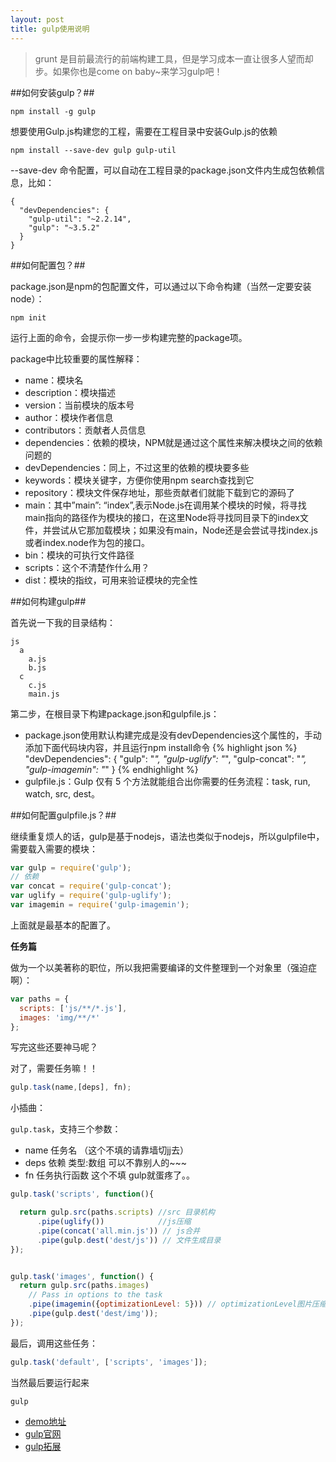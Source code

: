 ```yaml
---
layout: post
title: gulp使用说明
---
```


> grunt 是目前最流行的前端构建工具，但是学习成本一直让很多人望而却步。如果你也是come on baby~来学习gulp吧！

##如何安装gulp？##

```
npm install -g gulp
```

想要使用Gulp.js构建您的工程，需要在工程目录中安装Gulp.js的依赖

```
npm install --save-dev gulp gulp-util
```

--save-dev 命令配置，可以自动在工程目录的package.json文件内生成包依赖信息，比如：

```
{
  "devDependencies": {
    "gulp-util": "~2.2.14",
    "gulp": "~3.5.2"
  }
}
```

##如何配置包？##

package.json是npm的包配置文件，可以通过以下命令构建（当然一定要安装node）：

```
npm init
```

运行上面的命令，会提示你一步一步构建完整的package项。

package中比较重要的属性解释：

+ name：模块名
+ description：模块描述
+ version：当前模块的版本号
+ author：模块作者信息
+ contributors：贡献者人员信息
+ dependencies：依赖的模块，NPM就是通过这个属性来解决模块之间的依赖问题的
+ devDependencies：同上，不过这里的依赖的模块要多些
+ keywords：模块关键字，方便你使用npm search查找到它
+ repository：模块文件保存地址，那些贡献者们就能下载到它的源码了
+ main：其中”main”: “index”,表示Node.js在调用某个模块的时候，将寻找main指向的路径作为模块的接口，在这里Node将寻找同目录下的index文件，并尝试从它那加载模块；如果没有main，Node还是会尝试寻找index.js或者index.node作为包的接口。
+ bin：模块的可执行文件路径
+ scripts：这个不清楚作什么用？
+ dist：模块的指纹，可用来验证模块的完全性

##如何构建gulp##

首先说一下我的目录结构：

```
js
  a
    a.js
    b.js
  c
    c.js
    main.js
```

第二步，在根目录下构建package.json和gulpfile.js：

+ package.json使用默认构建完成是没有devDependencies这个属性的，手动添加下面代码块内容，并且运行npm install命令
{% highlight json %}
"devDependencies": {
    "gulp": "*",
    "gulp-uglify": "*",
    "gulp-concat": "*",
    "gulp-imagemin": "*"
}
{% endhighlight %}
+ gulpfile.js：Gulp 仅有 5 个方法就能组合出你需要的任务流程：task, run, watch, src, dest。

##如何配置gulpfile.js？##

继续重复烦人的话，gulp是基于nodejs，语法也类似于nodejs，所以gulpfile中，需要载入需要的模块：

```javascript
var gulp = require('gulp');
// 依赖
var concat = require('gulp-concat');
var uglify = require('gulp-uglify');
var imagemin = require('gulp-imagemin');
```

上面就是最基本的配置了。

**任务篇**

做为一个以美著称的职位，所以我把需要编译的文件整理到一个对象里（强迫症啊）：

```javascript
var paths = {
  scripts: ['js/**/*.js'],
  images: 'img/**/*'
};

```

写完这些还要神马呢？

对了，需要任务嘛！！

```javascript
gulp.task(name,[deps], fn);
```

小插曲：

`gulp.task`，支持三个参数：

+ name 任务名 （这个不填的请靠墙切jj去）
+ deps 依赖 类型:数组  可以不靠别人的~~~
+ fn   任务执行函数 这个不填 gulp就蛋疼了。。


```javascript
gulp.task('scripts', function(){

  return gulp.src(paths.scripts) //src 目录机构
      .pipe(uglify())            //js压缩
      .pipe(concat('all.min.js')) // js合并
      .pipe(gulp.dest('dest/js')) // 文件生成目录
});


gulp.task('images', function() {
  return gulp.src(paths.images)
    // Pass in options to the task
    .pipe(imagemin({optimizationLevel: 5})) // optimizationLevel图片压缩级别
    .pipe(gulp.dest('dest/img'));
});
``` 

最后，调用这些任务：

```javascript
gulp.task('default', ['scripts', 'images']);
```

当然最后要运行起来

```
gulp
```

+ [demo地址](https://github.com/Johnqing/gulp-demo)
+ [gulp官网](http://gulpjs.com/)
+ [gulp拓展](http://gulpjs.com/plugins/)